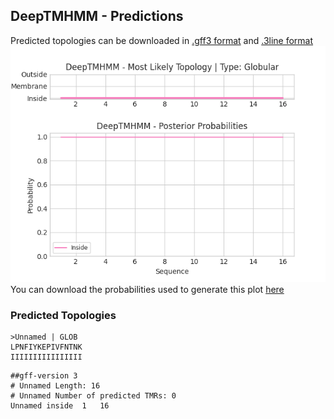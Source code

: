 ## DeepTMHMM - Predictions
Predicted topologies can be downloaded in [.gff3 format](TMRs.gff3) and [.3line format](predicted_topologies.3line)
![picture](plot.png)
You can download the probabilities used to generate this plot [here](Unnamed_probs.csv)
### Predicted Topologies
```
>Unnamed | GLOB
LPNFIYKEPIVFNTNK
IIIIIIIIIIIIIIII

```


```
##gff-version 3
# Unnamed Length: 16
# Unnamed Number of predicted TMRs: 0
Unnamed	inside	1	16				

```
